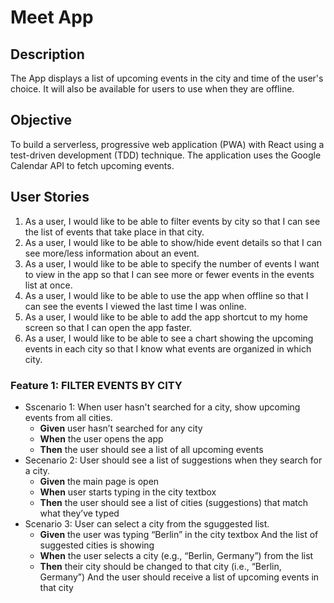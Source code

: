 # Meet App

## Description
The App displays a list of upcoming events in the city and time of the user's choice. It will also be available for users to use when they are offline.

## Objective 
To build a serverless, progressive web application (PWA) with React using a test-driven
development (TDD) technique. The application uses the Google Calendar API to fetch
upcoming events.

## User Stories 
1. As a user, I would like to be able to filter events by city so that I can see the list of events
that take place in that city.
2. As a user, I would like to be able to show/hide event details so that I can see more/less
information about an event.
3. As a user, I would like to be able to specify the number of events I want to view in the
app so that I can see more or fewer events in the events list at once.
4. As a user, I would like to be able to use the app when offline so that I can see the events
I viewed the last time I was online.
5. As a user, I would like to be able to add the app shortcut to my home screen so that I
can open the app faster.
6. As a user, I would like to be able to see a chart showing the upcoming events in each
city so that I know what events are organized in which city.

### Feature 1: FILTER EVENTS BY CITY
- Sscenario 1: When user hasn't searched for a city, show upcoming events from all cities.
    - **Given** user hasn’t searched for any city
    - **When** the user opens the app
    - **Then** the user should see a list of all upcoming events
- Secenario 2: User should see a list of suggestions when they search for a city.
    - **Given** the main page is open
    - **When** user starts typing in the city textbox
    - **Then** the user should see a list of cities (suggestions) that match what they’ve typed
- Scenario 3: User can select a city from the sguggested list.
    - **Given** the user was typing “Berlin” in the city textbox
And the list of suggested cities is showing
    - **When** the user selects a city (e.g., “Berlin, Germany”) from the list
    - **Then** their city should be changed to that city (i.e., “Berlin, Germany”)
And the user should receive a list of upcoming events in that city
